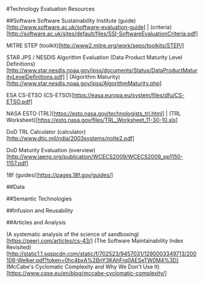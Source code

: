 #Technology Evaluation Resources


##Software
Software Sustainability Institute (guide)[http://www.software.ac.uk/software-evaluation-guide] | (criteria)[http://software.ac.uk/sites/default/files/SSI-SoftwareEvaluationCriteria.pdf]

MITRE STEP (toolkit)[http://www2.mitre.org/work/sepo/toolkits/STEP/]

STAR JPS / NESDIS Algorithm Evaluation (Data Product Maturity Level Definitions)[http://www.star.nesdis.noaa.gov/jpss/documents/Status/DataProductMaturityLevelDefinitions.pdf] | (Algorithm Maturity)[http://www.star.nesdis.noaa.gov/jpss/AlgorithmMaturity.php]

ESA CS-ETSO (CS-ETSO)[https://easa.europa.eu/system/files/dfu/CS-ETSO.pdf]

NASA ESTO (TRL)[https://esto.nasa.gov/technologists_trl.html] | (TRL Worksheet)[https://esto.nasa.gov/files/TRL_Worksheet_11-30-10.xls]

DoD TRL Calculator (calculator)[http://www.dtic.mil/ndia/2003systems/nolte2.pdf]

DoD Maturity Evaluation (overview)[http://www.iaeng.org/publication/WCECS2009/WCECS2009_pp1150-1157.pdf]

18f (guides)[https://pages.18f.gov/guides/]

##Data




##Semantic Technologies


##Infusion and Reusability

##Articles and Analysis

(A systematic analysis of the science of sandboxing)[https://peerj.com/articles/cs-43/]
(The Software Maintainability Index Revisited)[http://static1.1.sqspcdn.com/static/f/702523/9457031/1290003349713/200108-Welker.pdf?token=0hc4bxA%2BnY3KAhFrq0AESeTW0M4%3D]
(McCabe's Cyclomatic Complexity and Why We Don't Use It)[https://www.cqse.eu/en/blog/mccabe-cyclomatic-complexity/]
